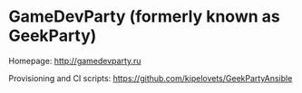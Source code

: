 # GameDevParty (formerly known as GeekParty)

Homepage: http://gamedevparty.ru

Provisioning and CI scripts: https://github.com/kipelovets/GeekPartyAnsible